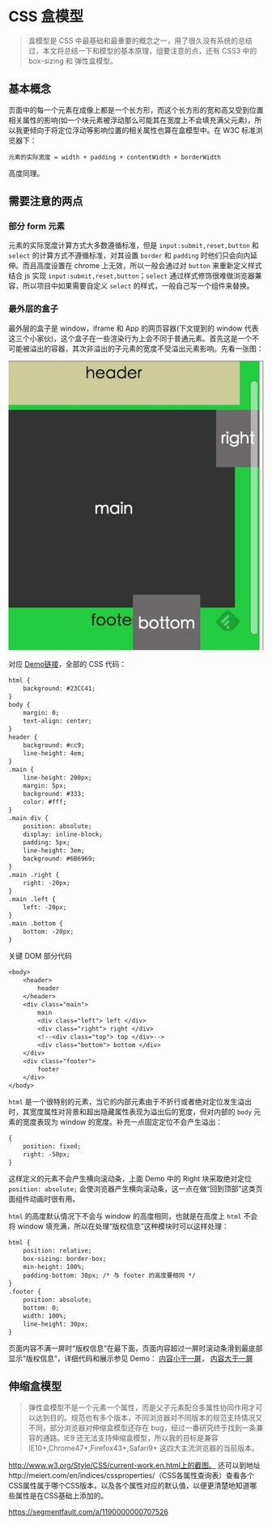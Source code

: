 # CSS 盒模型

> 盒模型是 CSS 中最基础和最重要的概念之一，用了很久没有系统的总结过，本文将总结一下和模型的基本原理，组要注意的点，还有 CSS3 中的 box-sizing 和 弹性盒模型。

## 基本概念

页面中的每一个元素在成像上都是一个长方形，而这个长方形的宽和高又受到位置相关属性的影响(如一个块元素被浮动那么可能其在宽度上不会填充满父元素)，所以我更倾向于将定位浮动等影响位置的相关属性也算在盒模型中。在 W3C 标准浏览器下：

	元素的实际宽度 = width + padding + contentWidth + borderWidth 

高度同理。

## 需要注意的两点

### 部分 form 元素

元素的实际宽度计算方式大多数遵循标准，但是 `input:submit,reset,button` 和 `select` 的计算方式不遵循标准，对其设置 `border` 和 `padding` 时他们只会向内延伸。而且高度设置在 chrome 上无效，所以一般会通过对 `button` 来重新定义样式结合 js 实现 `input:submit,reset,button`；`select` 通过样式修饰很难做浏览器兼容，所以项目中如果需要自定义 `select` 的样式，一般自己写一个组件来替换。
 
### 最外层的盒子

最外层的盒子是 window，iframe 和 App 的网页容器(下文提到的 window 代表这三个小家伙)，这个盒子在一些渲染行为上会不同于普通元素。首先这是一个不可能被溢出的容器，其次非溢出的子元素的宽度不受溢出元素影响。先看一张图：

![image](img/box-model.png) 	

对应 [Demo链接](/articles/css-box-model/demo/x-scroll.html)，全部的 CSS 代码：

	html {
		background: #23CC41;
	}
	body {
		margin: 0;
		text-align: center;
	}
	header {
		background: #cc9;
		line-height: 4em;
	}
	.main {
		line-height: 200px;
		margin: 5px;
		background: #333;
		color: #fff;
	}
	.main div {
		position: absolute;
		display: inline-block;
		padding: 5px;
		line-height: 3em;
		background: #6B6969;
	}
	.main .right {
		right: -20px;
	}
	.main .left {
		left: -20px;
	}
	.main .bottom {
		bottom: -20px;
	}	

关键 DOM 部分代码

	<body>
        <header>
            header
        </header>
        <div class="main">
            main
            <div class="left"> left </div>
            <div class="right"> right </div>
            <!--<div class="top"> top </div>-->
            <div class="bottom"> bottom </div>
        </div>
        <div class="footer">
            footer
        </div>
    </body>

`html` 是一个很特别的元素，当它的内部元素由于不折行或者绝对定位发生溢出时，其宽度属性对背景和超出隐藏属性表现为溢出后的宽度，但对内部的 `body` 元素的宽度表现为 window 的宽度。补充一点固定定位不会产生溢出：

	{
		position: fixed;
		right: -50px;
	}

这样定义的元素不会产生横向滚动条，上面 Demo 中的 Right 块采取绝对定位 `position: absolute;` 会使浏览器产生横向滚动条，这一点在做“回到顶部”这类页面组件动画时很有用。

`html` 的高度默认情况下不会与 window 的高度相同，也就是在高度上 `html` 不会将 window 填充满，所以在处理“版权信息”这种模块时可以这样处理：

	html {
        position: relative;
        box-sizing: border-box;
        min-height: 100%;
        padding-bottom: 30px; /* 与 footer 的高度要相同 */
    }
    .footer {
        position: absolute;
        bottom: 0;
        width: 100%;
        line-height: 30px;
    }

页面内容不满一屏时“版权信息”在最下面，页面内容超过一屏时滚动条滑到最底部显示“版权信息”，详细代码和展示参见 Demo：
[内容小于一屏](/articles/css-box-model/demo/footer.html)，
[内容大于一屏](/articles/css-box-model/demo/footer2.html)

## 伸缩盒模型

> 弹性盒模型不是一个元素一个属性，而是父子元素配合多属性协同作用才可以达到目的。规范也有多个版本，不同浏览器对不同版本的规范支持情况又不同，部分浏览器对伸缩盒模型还存在 bug，经过一番研究终于找到一条兼容的通路。IE9 还无法支持伸缩盒模型，所以我的目标是兼容 IE10+,Chrome47+,Firefox43+,Safari9+ 这四大主流浏览器的当前版本。





http://www.w3.org/Style/CSS/current-work.en.html上的截图。
还可以到地址http://meiert.com/en/indices/cssproperties/（CSS各属性查询表）查看各个CSS属性属于哪个CSS版本，以及各个属性对应的默认值，以便更清楚地知道哪些属性是在CSS基础上添加的。

https://segmentfault.com/a/1190000000707526


